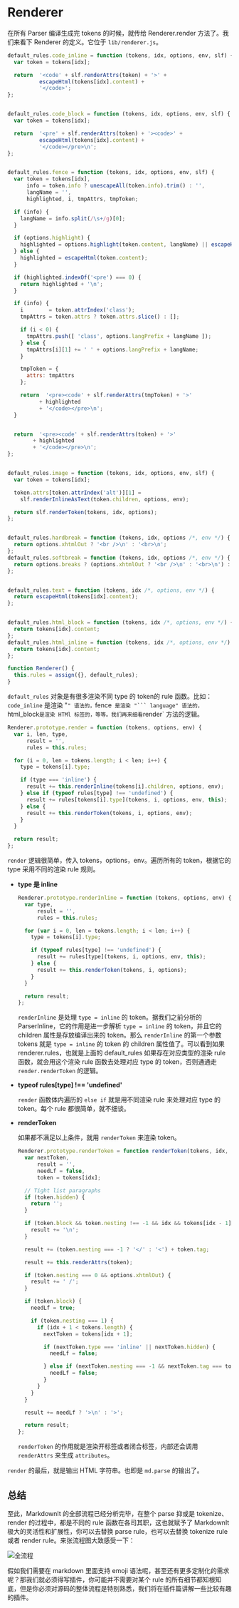 # Renderer

在所有 Parser 编译生成完 tokens 的时候，就传给 Renderer.render 方法了。我们来看下 Renderer 的定义。它位于 `lib/renderer.js`。

```js
default_rules.code_inline = function (tokens, idx, options, env, slf) {
  var token = tokens[idx];

  return  '<code' + slf.renderAttrs(token) + '>' +
          escapeHtml(tokens[idx].content) +
          '</code>';
};


default_rules.code_block = function (tokens, idx, options, env, slf) {
  var token = tokens[idx];

  return  '<pre' + slf.renderAttrs(token) + '><code>' +
          escapeHtml(tokens[idx].content) +
          '</code></pre>\n';
};


default_rules.fence = function (tokens, idx, options, env, slf) {
  var token = tokens[idx],
      info = token.info ? unescapeAll(token.info).trim() : '',
      langName = '',
      highlighted, i, tmpAttrs, tmpToken;

  if (info) {
    langName = info.split(/\s+/g)[0];
  }

  if (options.highlight) {
    highlighted = options.highlight(token.content, langName) || escapeHtml(token.content);
  } else {
    highlighted = escapeHtml(token.content);
  }

  if (highlighted.indexOf('<pre') === 0) {
    return highlighted + '\n';
  }

  if (info) {
    i        = token.attrIndex('class');
    tmpAttrs = token.attrs ? token.attrs.slice() : [];

    if (i < 0) {
      tmpAttrs.push([ 'class', options.langPrefix + langName ]);
    } else {
      tmpAttrs[i][1] += ' ' + options.langPrefix + langName;
    }

    tmpToken = {
      attrs: tmpAttrs
    };

    return  '<pre><code' + slf.renderAttrs(tmpToken) + '>'
          + highlighted
          + '</code></pre>\n';
  }


  return  '<pre><code' + slf.renderAttrs(token) + '>'
        + highlighted
        + '</code></pre>\n';
};


default_rules.image = function (tokens, idx, options, env, slf) {
  var token = tokens[idx];

  token.attrs[token.attrIndex('alt')][1] =
    slf.renderInlineAsText(token.children, options, env);

  return slf.renderToken(tokens, idx, options);
};


default_rules.hardbreak = function (tokens, idx, options /*, env */) {
  return options.xhtmlOut ? '<br />\n' : '<br>\n';
};
default_rules.softbreak = function (tokens, idx, options /*, env */) {
  return options.breaks ? (options.xhtmlOut ? '<br />\n' : '<br>\n') : '\n';
};


default_rules.text = function (tokens, idx /*, options, env */) {
  return escapeHtml(tokens[idx].content);
};


default_rules.html_block = function (tokens, idx /*, options, env */) {
  return tokens[idx].content;
};
default_rules.html_inline = function (tokens, idx /*, options, env */) {
  return tokens[idx].content;
};

function Renderer() {
  this.rules = assign({}, default_rules);
}
```

`default_rules` 对象是有很多渲染不同 type 的 token的 rule 函数。比如：`code_inline` 是渲染 "`" 语法的，`fence` 是渲染 "``` language" 语法的，`html_block` 是渲染 HTMl 标签的，等等。我们再来细看 `render` 方法的逻辑。

```js
Renderer.prototype.render = function (tokens, options, env) {
  var i, len, type,
      result = '',
      rules = this.rules;

  for (i = 0, len = tokens.length; i < len; i++) {
    type = tokens[i].type;

    if (type === 'inline') {
      result += this.renderInline(tokens[i].children, options, env);
    } else if (typeof rules[type] !== 'undefined') {
      result += rules[tokens[i].type](tokens, i, options, env, this);
    } else {
      result += this.renderToken(tokens, i, options, env);
    }
  }

  return result;
};
```

`render` 逻辑很简单，传入 tokens，options，env。遍历所有的 token，根据它的 type 采用不同的渲染 rule 规则。

-  **type 是 inline**

    ```js
    Renderer.prototype.renderInline = function (tokens, options, env) {
      var type,
          result = '',
          rules = this.rules;

      for (var i = 0, len = tokens.length; i < len; i++) {
        type = tokens[i].type;

        if (typeof rules[type] !== 'undefined') {
          result += rules[type](tokens, i, options, env, this);
        } else {
          result += this.renderToken(tokens, i, options);
        }
      }

      return result;
    };
    ```

    `renderInline` 是处理 `type = inline` 的 token。据我们之前分析的 ParserInline，它的作用是进一步解析 `type = inline` 的 token，并且它的 children 属性是存放编译出来的 token。那么 `renderInline` 的第一个参数 tokens 就是 `type = inline` 的 token 的 children 属性值了。可以看到如果 renderer.rules，也就是上面的 default_rules 如果存在对应类型的渲染 rule 函数，就会用这个渲染 rule 函数去处理对应 type 的 token，否则通通走 `render.renderToken` 的逻辑。

- **typeof rules[type] !== 'undefined'**

  `render` 函数体内遍历的 `else if` 就是用不同渲染 rule 来处理对应 type 的 token。每个 rule 都很简单，就不细谈。

- **renderToken**

  如果都不满足以上条件，就用 `renderToken` 来渲染 token。

  ```js
  Renderer.prototype.renderToken = function renderToken(tokens, idx, options) {
    var nextToken,
        result = '',
        needLf = false,
        token = tokens[idx];

    // Tight list paragraphs
    if (token.hidden) {
      return '';
    }

    if (token.block && token.nesting !== -1 && idx && tokens[idx - 1].hidden) {
      result += '\n';
    }

    result += (token.nesting === -1 ? '</' : '<') + token.tag;

    result += this.renderAttrs(token);

    if (token.nesting === 0 && options.xhtmlOut) {
      result += ' /';
    }

    if (token.block) {
      needLf = true;

      if (token.nesting === 1) {
        if (idx + 1 < tokens.length) {
          nextToken = tokens[idx + 1];

          if (nextToken.type === 'inline' || nextToken.hidden) {
            needLf = false;

          } else if (nextToken.nesting === -1 && nextToken.tag === token.tag) {
            needLf = false;
          }
        }
      }
    }

    result += needLf ? '>\n' : '>';

    return result;
  };
  ```

  `renderToken` 的作用就是渲染开标签或者闭合标签，内部还会调用 `renderAttrs` 来生成 `attributes`。

`render` 的最后，就是输出 HTML 字符串。也即是 `md.parse` 的输出了。

## 总结

至此，MarkdownIt 的全部流程已经分析完毕，在整个 parse 抑或是 tokenize、render 的过程中，都是不同的 rule 函数在各司其职，这也就赋予了 MarkdownIt 极大的灵活性和扩展性，你可以去替换 parse rule，也可以去替换 tokenize rule 或者 render rule。来张流程图大致感受一下：

![全流程](https://github.com/theniceangel/markdown-it-analysis/blob/master/images/all.png)

假如我们需要在 markdown 里面支持 emoji 语法呢，甚至还有更多定制化的需求呢？那我们就必须得写插件，你可能并不需要对某个 rule 的所有细节都知根知底，但是你必须对源码的整体流程是特别熟悉，我们将在插件篇讲解一些比较有趣的插件。
